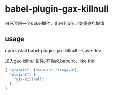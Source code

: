 # babel-plugin-gax-killnull
自己写的一个babel插件，用来判断null变量避免报错

## usage
npm install babel-plugin-gax-killnull --save-dev  

加入gax-killnull插件, 在你的.babelrc，like this 

```javascript
{ "presets": ["es2015","stage-0"],
  "plugins": [
    "gax-killnull"
  ]
}
```
